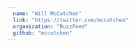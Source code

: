 ```yaml
---
  name: "Will McCutchen"
  link: "https://twitter.com/mccutchen"
  organization: "BuzzFeed"
  github: "mccutchen"
---
```

